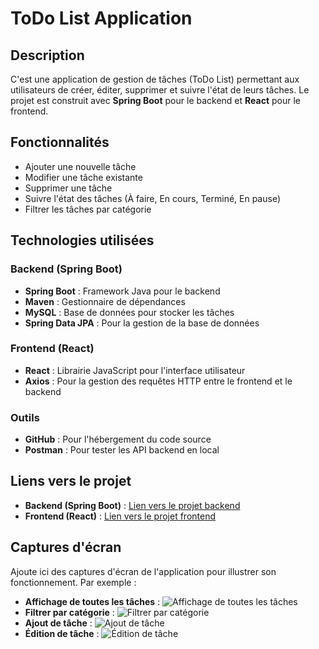 # ToDo List Application

## Description

C'est une application de gestion de tâches (ToDo List) permettant aux utilisateurs de créer, éditer, supprimer et suivre l'état de leurs tâches. Le projet est construit avec **Spring Boot** pour le backend et **React** pour le frontend.

## Fonctionnalités

* Ajouter une nouvelle tâche
* Modifier une tâche existante
* Supprimer une tâche
* Suivre l'état des tâches (À faire, En cours, Terminé, En pause)
* Filtrer les tâches par catégorie

## Technologies utilisées

### Backend (Spring Boot)

* **Spring Boot** : Framework Java pour le backend
* **Maven** : Gestionnaire de dépendances
* **MySQL** : Base de données pour stocker les tâches
* **Spring Data JPA** : Pour la gestion de la base de données

### Frontend (React)

* **React** : Librairie JavaScript pour l'interface utilisateur
* **Axios** : Pour la gestion des requêtes HTTP entre le frontend et le backend

### Outils

* **GitHub** : Pour l'hébergement du code source
* **Postman** : Pour tester les API backend en local

## Liens vers le projet

- **Backend (Spring Boot)** : [Lien vers le projet backend](https://github.com/melissa-aliouche/todolist)
- **Frontend (React)** : [Lien vers le projet frontend](https://github.com/melissa-aliouche/todolist-client)

## Captures d'écran

Ajoute ici des captures d'écran de l'application pour illustrer son fonctionnement. Par exemple :

* **Affichage de toutes les tâches** :
  ![Affichage de toutes les tâches](https://github.com/melissa-aliouche/todolist/main/toutesLesTaches.PNG)
* **Filtrer par catégorie** :
  ![Filtrer par catégorie](./filtrer.PNG)
* **Ajout de tâche** :
  ![Ajout de tâche](./ajouterUneTache.PNG)
* **Édition de tâche** :
  ![Édition de tâche](./modifierUneTache.PNG) 

